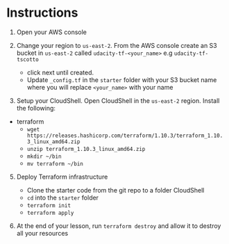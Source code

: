 # Instructions
1. Open your AWS console

2. Change your region to `us-east-2`. From the AWS console create an S3 bucket in `us-east-2` called `udacity-tf-<your_name>` e.g `udacity-tf-tscotto`
    - click next until created.
    - Update `_config.tf` in the `starter` folder with your S3 bucket name where you will replace `<your_name>` with your name

4. Setup your CloudShell. Open CloudShell in the `us-east-2` region. Install the following:

- terraform
    - `wget https://releases.hashicorp.com/terraform/1.10.3/terraform_1.10.3_linux_amd64.zip`
    - `unzip terraform_1.10.3_linux_amd64.zip`
    - `mkdir ~/bin`
    - `mv terraform ~/bin`

5. Deploy Terraform infrastructure
    - Clone the starter code from the git repo to a folder CloudShell
    - `cd` into the `starter` folder
    - `terraform init`
    - `terraform apply`

6. At the end of your lesson, run `terraform destroy` and allow it to destroy all your resources
